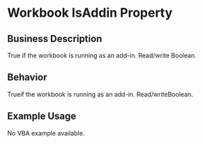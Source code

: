# Workbook IsAddin Property

## Business Description
True if the workbook is running as an add-in. Read/write Boolean.

## Behavior
Trueif the workbook is running as an add-in. Read/writeBoolean.

## Example Usage
No VBA example available.